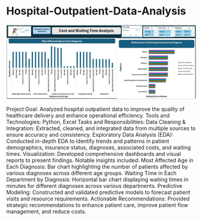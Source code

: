 # Hospital-Outpatient-Data-Analysis

![image alt](https://github.com/Muhammedswalihu/Hospital-Outpatient-Data-Analysis/blob/main/Hospitl%20excel%201.jpeg?raw=true)



Project Goal: Analyzed hospital outpatient data to improve the quality of healthcare delivery and enhance operational efficiency.
Tools and Technologies: Python, Excel
Tasks and Responsibilities:
Data Cleaning & Integration: Extracted, cleaned, and integrated data from multiple sources to ensure accuracy and consistency.
Exploratory Data Analysis (EDA): Conducted in-depth EDA to identify trends and patterns in patient demographics, insurance status, diagnoses, associated costs, and waiting times.
Visualization: Developed comprehensive dashboards and visual reports to present findings. Notable insights included:
Most Affected Age in Each Diagnosis: Bar chart highlighting the number of patients affected by various diagnoses across different age groups.
Waiting Time in Each Department by Diagnosis: Horizontal bar chart displaying waiting times in minutes for different diagnoses across various departments.
Predictive Modeling: Constructed and validated predictive models to forecast patient visits and resource requirements.
Actionable Recommendations: Provided strategic recommendations to enhance patient care, improve patient flow management, and reduce costs.
